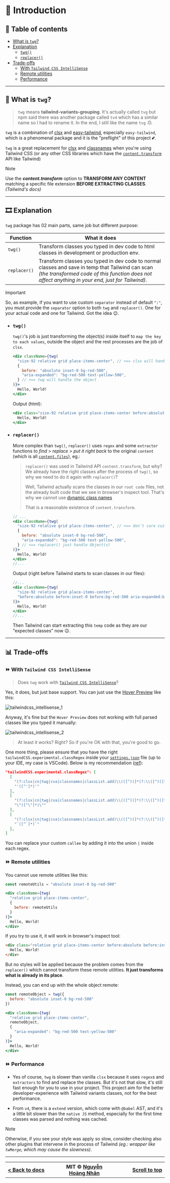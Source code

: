 # 🎉 Introduction

## 📌 Table of contents

- [What is `twg`?](#-what-is-twg)
- [Explanation](#%EF%B8%8F-explanation)
  - [`twg()`](#twg)
  - [`replacer()`](#replacer)
- [Trade-offs](#-trade-offs)
  - [With `Tailwind CSS IntelliSense`](#-with-tailwind-css-intellisense)
  - [Remote utilities](#-remote-utilities)
  - [Performance](#-performance)

---

## 🤔 What is `twg`?

> `twg` means **tailwind-variants-grouping**. It's actually called `tvg` but npm said there was another package called `tv4` which has a similar name so I had to rename it. In the end, I still like the name `tvg` :D.

`twg` is a combination of [clsx](https://github.com/lukeed/clsx/) and [easy-tailwind](https://github.com/Noriller/easy-tailwind), especially `easy-tailwind`, which is a phenomenal package and it is the "preflight" of this project 💕.

`twg` is a great replacement for [clsx](https://github.com/lukeed/clsx/) and [classnames](https://github.com/JedWatson/classnames) when you're using Tailwind CSS (or any other CSS libraries which have the [`content.transform`](https://tailwindcss.com/docs/content-configuration#transforming-source-files) API like Tailwind)

> [!NOTE]
> Use the **_content.transform_** option to **TRANSFORM ANY CONTENT** matching a specific file extension **BEFORE EXTRACTING CLASSES**. _(Tailwind's docs)_

---

## 🎞️ Explanation

`twg` package has 02 main parts, same job but different purpose:

Function     | What it does
-------------|-----------------------------------------------------------------------------------------------------------------------------------------------------------------------------------------------------
`twg()`      | Transform classes you typed in dev code to html classes in development or production env.
`replacer()` | Transform classes you typed in dev code to normal classes and save in temp that Tailwind can scan _(the transformed code of this function does not affect anything in your end, just for Tailwind)_.

> [!IMPORTANT]
> So, as example, if you want to use custom `separator` instead of default `":"`, you must provide the `separator` option to both `twg` and `replacer()`. One for your actual code and one for Tailwind. Got the idea 😉.

- ### `twg()`

  `twg()`'s job is just transforming the object(s) inside itself to `map the key to each values`, outside the object and the rest processes are the job of `clsx`.

  ```jsx
  <div className={twg(
    "size-92 relative grid place-items-center", // <== clsx will handle outside the object
    {
      before: "absolute inset-0 bg-red-500",
      "aria-expanded": "bg-red-500 text-yellow-500",
    } // <== twg will handle the object
  )}>
    Hello, World!
  </div>
  ```

  Output (html):

  ```jsx
  <div class="size-92 relative grid place-items-center before:absolute before:inset-0 before:bg-red-500 aria-expanded:bg-red-500 aria-expanded:text-yellow-500">
    Hello, World!
  </div>
  ```

- ### `replacer()`

  More complex than `twg()`, `replacer()` uses `regex` and some `extractor` functions to _find > replace > put it right back_ to the original `content` (which is all [`content.files`](https://tailwindcss.com/docs/content-configuration#transforming-source-files)), eg.:

  > `replacer()` was used in Tailwind API `content.transform`, but why? We already have the right classes after the process of `twg()`, so why we need to do it again with `replacer()`?
  >
  > Well, Tailwind actually scans the classes in our `root code` files, not the already built code that we see in browser's inspect tool. That's why we cannot use [dynamic class names](https://tailwindcss.com/docs/content-configuration#dynamic-class-names)
  >
  > That is a reasonable existence of `content.transform`.

  ```jsx
  // ...
  <div className={twg(
    "size-92 relative grid place-items-center", // <== don't care cuz it's already valid Tailwind classes
    {
      before: "absolute inset-0 bg-red-500",
      "aria-expanded": "bg-red-500 text-yellow-500",
    } // <== replacer() just handle Object(s)
  )}>
    Hello, World!
  </div>
  //...
  ```

  Output (right before Tailwind starts to scan classes in our files):

  ```jsx
  //...
  <div className={twg(
    "size-92 relative grid place-items-center",
    "before:absolute before:inset-0 before:bg-red-500 aria-expanded:bg-red-500 aria-expanded:text-yellow-500",
  )}>
    Hello, World!
  </div>
  //...
  ```

  Then Tailwind can start extracting this `temp` code as they are our "expected classes" now 😉.

---

## 📊 Trade-offs

### ⏩ With `Tailwind CSS IntelliSense`

  > Does `twg` work with [`Tailwind CSS IntelliSense`](https://marketplace.visualstudio.com/items?itemName=bradlc.vscode-tailwindcss)?

  Yes, it does, but just base support. You can just use the [Hover Preview](https://marketplace.visualstudio.com/items?itemName=bradlc.vscode-tailwindcss#hover-preview) like this:

  ![tailwindcss_intellisense_1](../public/tailwindcss_intellisense_1.webp)

  Anyway, it's fine but the `Hover Preview` does not working with full parsed classes like you typed it manually:

  ![tailwindcss_intellisense_2](../public/tailwindcss_intellisense_2.webp)

  > At least it works? Right? So if you're OK with that, you're good to go.

  One more thing, please ensure that you have the right `tailwindCSS.experimental.classRegex` inside your [`settings.json`](https://code.visualstudio.com/docs/getstarted/settings#_settings-file-locations) file (up to your IDE, my case is VSCode). Below is my recommendation ([ref](https://github.com/tailwindlabs/tailwindcss-intellisense/issues/868#issuecomment-2016530820)):

  ```json
  "tailwindCSS.experimental.classRegex": [
    [
      "(?:clsx|cn|twg|cva|classnames|classList.add)\\(([^)(]*(?:\\([^)(]*(?:\\([^)(]*(?:\\([^)(]*\\)[^)(]*)*\\)[^)(]*)*\\)[^)(]*)*)\\)",
      "'([^']*)'"
    ],
    [
      "(?:clsx|cn|twg|cva|classnames|classList.add)\\(([^)(]*(?:\\([^)(]*(?:\\([^)(]*(?:\\([^)(]*\\)[^)(]*)*\\)[^)(]*)*\\)[^)(]*)*)\\)",
      "\"([^\"]*)\""
    ],
    [
      "(?:clsx|cn|twg|cva|classnames|classList.add)\\(([^)(]*(?:\\([^)(]*(?:\\([^)(]*(?:\\([^)(]*\\)[^)(]*)*\\)[^)(]*)*\\)[^)(]*)*)\\)",
      "`([^`]*)`"
    ],
  ]
  ```

  You can replace your custom `callee` by adding it into the union `|` inside each regex.

### ⏩ Remote utilities

  You cannot use remote utilities like this:

  ```jsx
  const remoteUtils = "absolute inset-0 bg-red-500"

  <div className={twg(
    "relative grid place-items-center",
    {
      before: remoteUtils
    }
  )}>
    Hello, World!
  </div>
  ```

  If you try to use it, it will work in browser's inspect tool:

  ```html
  <div class="relative grid place-items-center before:absolute before:inset-0 before:bg-red-500">
    Hello, World!
  </div>
  ```

  But no styles will be applied because the problem comes from the `replacer()` which cannot transform these remote utilities. **It just transforms what is already in its place**.

  Instead, you can end up with the whole object remote:

  ```jsx
  const remoteObject = twg({
    before: "absolute inset-0 bg-red-500"
  })

  <div className={twg(
    "relative grid place-items-center",
    remoteObject,
    {
      "aria-expanded": "bg-red-500 text-yellow-500"
    }
  )}>
    Hello, World!
  </div>
  ```

### ⏩ Performance

- Yes of course, `twg` is slower than vanilla `clsx` because it uses `regex`s and `extractors` to find and replace the classes. But it's not that slow, it's still fast enough for you to use in your project. This project aim for the better developer-experience with Tailwind variants classes, not for the best performance.

- From `v4`, there is a `extend` version, which come with `@babel` AST, and it's a little bit slower than the `native JS` method, especially for the first time classes was parsed and nothing was cached.

> [!NOTE]
> Otherwise, if you see your style was apply so slow, consider checking also other plugins that intervene in the process of Tailwind _(eg.: wrapper like `twMerge`, which may cause the slowness)_.

---

<div align="center" width="100%">
  <table>
    <tr>
      <th width="500px">
        <div align="start">
          <a href="../docs/README.md">< Back to docs</a>
        </div>
      </th>
      <th width="500px">
        <div align="center">
          MIT © <a href="https://github.com/hoangnhan2ka3">Nguyễn Hoàng Nhân</a>
        </div>
      </th>
      <th width="500px">
        <div align="end">
          <a href="#-introduction">Scroll to top</a>
        </div>
      </th>
    </tr>
  </table>
</div>
